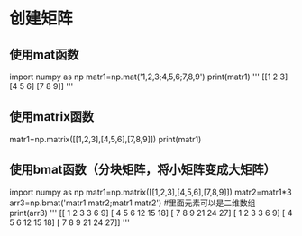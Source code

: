 # 创建矩阵
 ## 使用mat函数
   import numpy as np
   matr1=np.mat('1,2,3;4,5,6;7,8,9')
   print(matr1)
   '''
   [[1 2 3]
   [4 5 6]
   [7 8 9]]
   '''
 ## 使用matrix函数
  matr1=np.matrix([[1,2,3],[4,5,6],[7,8,9]])
  print(matr1)
 ## 使用bmat函数（分块矩阵，将小矩阵变成大矩阵）
 import numpy as np
 matr1=np.matrix([[1,2,3],[4,5,6],[7,8,9]])
 matr2=matr1*3
 arr3=np.bmat('matr1 matr2;matr1 matr2') #里面元素可以是二维数组
 print(arr3)
 '''
 [[ 1  2  3  3  6  9]
 [ 4  5  6 12 15 18]
 [ 7  8  9 21 24 27]
 [ 1  2  3  3  6  9]
 [ 4  5  6 12 15 18]
 [ 7  8  9 21 24 27]]
 '''
 
 
